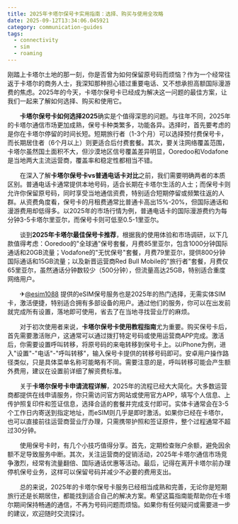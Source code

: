 ```yaml
---
title: 2025年卡塔尔保号卡实用指南：选择、购买与使用全攻略
date: 2025-09-12T13:34:06.045921
category: communication-guides
tags:
  - connectivity
  - sim
  - roaming
---
```


刚踏上卡塔尔土地的那一刻，你是否曾为如何保留原号码而烦恼？作为一个经常往返于卡塔尔的商务人士，我深知那种担心错过重要电话、又不想承担高额国际漫游费的焦虑。2025年的今天，卡塔尔保号卡已经成为解决这一问题的最佳方案，让我们一起来了解如何选择、购买和使用它。

　　**卡塔尔保号卡如何选择2025**确实是个值得深思的问题。与往年不同，2025年的卡塔尔通信市场更加成熟，保号卡种类繁多，功能各异。选择时，首先要考虑的是你在卡塔尔停留的时间长短。短期旅行者（1-3个月）可以选择预付费保号卡，而长期居住者（6个月以上）则更适合后付费套餐。其次，要关注网络覆盖范围，卡塔尔虽然国土面积不大，但沙漠地区信号覆盖差异明显，Ooredoo和Vodafone是当地两大主流运营商，覆盖率和稳定性都相当不错。

　　在深入了解**卡塔尔保号卡vs普通电话卡对比**之前，我们需要明确两者的本质区别。普通电话卡通常提供本地号码，适合长期在卡塔尔生活的人士；而保号卡则允许你保留原号码，同时享受当地通信资费，特别适合短期停留或频繁往返的人群。从资费角度看，保号卡的月租费通常比普通卡高出15%-20%，但国际通话和漫游费用却低得多。以2025年的市场行情为例，普通电话卡的国际漫游费约为每分钟3-5卡塔尔里亚尔，而保号卡则可低至0.5-1里亚尔。

　　谈到**2025年卡塔尔最佳保号卡推荐**，根据我的使用体验和市场调研，以下几款值得考虑：Ooredoo的"全球通"保号套餐，月费85里亚尔，包含1000分钟国际通话和20GB流量；Vodafone的"无忧保号"套餐，月费79里亚尔，提供800分钟国际通话和15GB流量；以及新晋运营商Red Bull Mobile的"旅行者"套餐，月费仅65里亚尔，虽然通话分钟数较少（500分钟），但流量高达25GB，特别适合重度网络用户。

　　✈[@esim1088](https://t.me/s/esim1088) 提供的eSIM保号服务也是2025年的热门选择，无需实体SIM卡，激活便捷，特别适合拥有多部设备的用户。通过他们的服务，你可以在出发前就完成所有设置，落地即可使用，省去了在当地寻找营业厅的麻烦。

　　对于初次使用者来说，**卡塔尔保号卡使用教程指南**尤为重要。购买保号卡后，首先需要激活账户，这通常可以通过拨打特定号码或使用运营商APP完成。激活后，你需要设置呼叫转移，将原号码的来电转移到保号卡上。以iPhone为例，进入"设置"-"电话"-"呼叫转移"，输入保号卡提供的转移号码即可。安卓用户操作路径类似，只是具体菜单名称可能略有不同。需要注意的是，呼叫转移可能会产生额外费用，建议在设置前详细了解资费标准。

　　关于**卡塔尔保号卡申请流程详解**，2025年的流程已经大大简化。大多数运营商都提供在线申请服务，你只需访问官方网站或使用官方APP，填写个人信息、上传护照复印件和签证信息，选择合适的套餐并完成支付即可。实体卡通常会在3-5个工作日内寄送到指定地址，而eSIM则几乎是即时激活。如果你已经在卡塔尔，也可以直接前往运营商营业厅办理，只需携带护照和签证原件，整个过程通常不超过30分钟。

　　使用保号卡时，有几个小技巧值得分享。首先，定期检查账户余额，避免因余额不足导致服务中断。其次，关注运营商的促销活动，2025年卡塔尔通信市场竞争激烈，经常有流量翻倍、国际通话优惠等活动。最后，记得在离开卡塔尔前办理停机保号业务，这样可以保留号码并减少不必要的费用支出。

　　总的来说，2025年的卡塔尔保号卡服务已经相当成熟和完善，无论你是短期旅行还是长期居住，都能找到适合自己的解决方案。希望这篇指南能帮助你在卡塔尔期间保持畅通的通信，不再为号码问题而烦恼。如果你有任何疑问或需要进一步的建议，欢迎随时交流探讨。